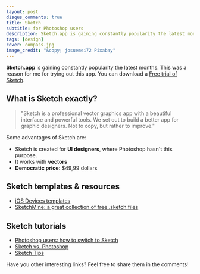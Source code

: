 ```yaml
---
layout: post
disqus_comments: true
title: Sketch
subtitle: for Photoshop users
description: Sketch.app is gaining constantly popularity the latest months. This was a reason for me for trying out this app.
tags: [design]
cover: compass.jpg
image_credit: "&copy; josuemei72 Pixabay"
---
```


**Sketch.app** is gaining constantly popularity the latest months. This was a reason for me for trying out this app. You can download a [Free trial of Sketch]("http://www.bohemiancoding.com/sketch" "30-day free trial").

## What is Sketch exactly?
> "Sketch is a professional vector graphics app with a beautiful interface and powerful tools. We set out to build a better app for graphic designers. Not to copy, but rather to improve."

Some advantages of Sketch are:

- Sketch is created for <strong>UI designers</strong>, where Photoshop hasn't this purpose.
- It works with **vectors**
- **Democratic price**: $49,99 dollars

## Sketch templates &amp; resources
<ul>
    <li style="text-align: left;"><span style="line-height: 13px;"><a title="iOS devices for Sketch" href="http://dribbble.com/shots/998657-iOS-Devices-for-Sketch-app" target="_blank">iOS Devices templates</a> </span></li>
    <li style="text-align: left;"><a title="a great collection of free .sketch files" href="http://sketchmine.co/" target="_blank">SketchMine: a great collection of free .sketch files</a></li>
</ul>
<h2>Sketch tutorials</h2>
<ul>
    <li><a title="How to switch to Sketch" href="http://blog.mengto.com/photoshop-users-how-to-switch-to-sketch/" target="_blank">Photoshop users: how to switch to Sketch</a></li>
    <li><a title="Sketch VS photoshop" href="http://blog.mengto.com/sketch-vs-photoshop/" target="_blank">Sketch vs. Photoshop</a></li>
    <li><a title="Tips for Sketch" href="http://sketchtips.tumblr.com/" target="_blank">Sketch Tips</a></li>
</ul>
Have you other interesting links? Feel free to share them in the comments!